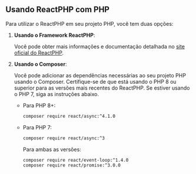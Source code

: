 ## Usando ReactPHP com PHP

Para utilizar o ReactPHP em seu projeto PHP, você tem duas opções:

1. **Usando o Framework ReactPHP**:

   Você pode obter mais informações e documentação detalhada no [site oficial do ReactPHP](https://reactphp.org/).

2. **Usando o Composer**:

   Você pode adicionar as dependências necessárias ao seu projeto PHP usando o Composer. Certifique-se de que está usando o PHP 8 ou superior para as versões mais recentes do ReactPHP. Se estiver usando o PHP 7, siga as instruções abaixo.

   - Para PHP 8+:
     ```bash
     composer require react/async:^4.1.0
     ```

   - Para PHP 7:
     ```bash
     composer require react/async:^3
     ```

     Para ambas as versões:
     ```bash
     composer require react/event-loop:^1.4.0
     composer require react/promise:^3.0.0
     ```
